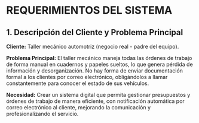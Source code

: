 # REQUERIMIENTOS DEL SISTEMA

## 1. Descripción del Cliente y Problema Principal

**Cliente:** Taller mecánico automotriz (negocio real - padre del equipo).

**Problema Principal:**
El taller mecánico maneja todas las órdenes de trabajo de forma manual en cuadernos y papeles sueltos, lo que genera pérdida de información y desorganización. No hay forma de enviar documentación formal a los clientes por correo electrónico, obligándolos a llamar constantemente para conocer el estado de sus vehículos.

**Necesidad:**
Crear un sistema digital que permita gestionar presupuestos y órdenes de trabajo de manera eficiente, con notificación automática por correo electrónico al cliente, mejorando la comunicación y profesionalizando el servicio.
